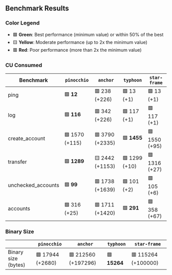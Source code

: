 ## Benchmark Results

### Color Legend

- 🟩 **Green**: Best performance (minimum value) or within 50% of the best
- 🟨 **Yellow**: Moderate performance (up to 2x the minimum value)
- 🟥 **Red**: Poor performance (more than 2x the minimum value)

### CU Consumed

| Benchmark     | `pinocchio`     | `anchor`          | `typhoon`    | `star-frame`   |
| ------------- | --------------- | ----------------- | ------------ | -------------- |
| ping | 🟩 **12** | 🟥 238 (+226) | 🟩 13 (+1) | 🟩 13 (+1) |
| log | 🟩 **116** | 🟥 342 (+226) | 🟩 117 (+1) | 🟩 117 (+1) |
| create_account | 🟩 1570 (+115) | 🟥 3790 (+2335) | 🟩 **1455** | 🟩 1550 (+95) |
| transfer | 🟩 **1289** | 🟨 2442 (+1153) | 🟩 1299 (+10) | 🟩 1316 (+27) |
| unchecked_accounts | 🟩 **99** | 🟥 1738 (+1639) | 🟩 101 (+2) | 🟩 105 (+6) |
| accounts | 🟩 316 (+25) | 🟥 1711 (+1420) | 🟩 **291** | 🟩 358 (+67) |

### Binary Size

|                     | `pinocchio`     | `anchor`            | `typhoon`| `star-frame`   |
| ------------------- | --------------- | ------------------- | -------- | -------------- |
| Binary size (bytes) | 🟩 17944 (+2680) | 🟥 212560 (+197296) | 🟩 **15264** | 🟥 115264 (+100000) |
